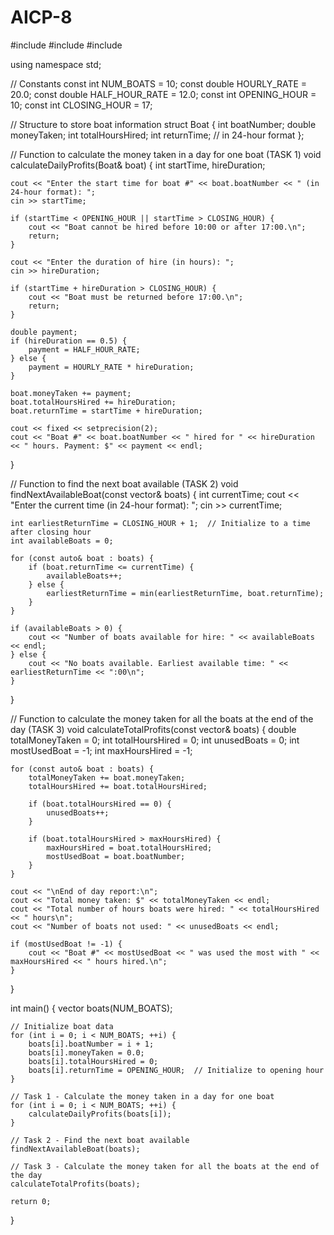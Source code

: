 # AICP-8
#include <iostream>
#include <vector>
#include <iomanip>

using namespace std;

// Constants
const int NUM_BOATS = 10;
const double HOURLY_RATE = 20.0;
const double HALF_HOUR_RATE = 12.0;
const int OPENING_HOUR = 10;
const int CLOSING_HOUR = 17;

// Structure to store boat information
struct Boat {
    int boatNumber;
    double moneyTaken;
    int totalHoursHired;
    int returnTime;  // in 24-hour format
};

// Function to calculate the money taken in a day for one boat (TASK 1)
void calculateDailyProfits(Boat& boat) {
    int startTime, hireDuration;
    
    cout << "Enter the start time for boat #" << boat.boatNumber << " (in 24-hour format): ";
    cin >> startTime;

    if (startTime < OPENING_HOUR || startTime > CLOSING_HOUR) {
        cout << "Boat cannot be hired before 10:00 or after 17:00.\n";
        return;
    }

    cout << "Enter the duration of hire (in hours): ";
    cin >> hireDuration;

    if (startTime + hireDuration > CLOSING_HOUR) {
        cout << "Boat must be returned before 17:00.\n";
        return;
    }

    double payment;
    if (hireDuration == 0.5) {
        payment = HALF_HOUR_RATE;
    } else {
        payment = HOURLY_RATE * hireDuration;
    }

    boat.moneyTaken += payment;
    boat.totalHoursHired += hireDuration;
    boat.returnTime = startTime + hireDuration;

    cout << fixed << setprecision(2);
    cout << "Boat #" << boat.boatNumber << " hired for " << hireDuration << " hours. Payment: $" << payment << endl;
}

// Function to find the next boat available (TASK 2)
void findNextAvailableBoat(const vector<Boat>& boats) {
    int currentTime;
    cout << "Enter the current time (in 24-hour format): ";
    cin >> currentTime;

    int earliestReturnTime = CLOSING_HOUR + 1;  // Initialize to a time after closing hour
    int availableBoats = 0;

    for (const auto& boat : boats) {
        if (boat.returnTime <= currentTime) {
            availableBoats++;
        } else {
            earliestReturnTime = min(earliestReturnTime, boat.returnTime);
        }
    }

    if (availableBoats > 0) {
        cout << "Number of boats available for hire: " << availableBoats << endl;
    } else {
        cout << "No boats available. Earliest available time: " << earliestReturnTime << ":00\n";
    }
}

// Function to calculate the money taken for all the boats at the end of the day (TASK 3)
void calculateTotalProfits(const vector<Boat>& boats) {
    double totalMoneyTaken = 0;
    int totalHoursHired = 0;
    int unusedBoats = 0;
    int mostUsedBoat = -1;
    int maxHoursHired = -1;

    for (const auto& boat : boats) {
        totalMoneyTaken += boat.moneyTaken;
        totalHoursHired += boat.totalHoursHired;

        if (boat.totalHoursHired == 0) {
            unusedBoats++;
        }

        if (boat.totalHoursHired > maxHoursHired) {
            maxHoursHired = boat.totalHoursHired;
            mostUsedBoat = boat.boatNumber;
        }
    }

    cout << "\nEnd of day report:\n";
    cout << "Total money taken: $" << totalMoneyTaken << endl;
    cout << "Total number of hours boats were hired: " << totalHoursHired << " hours\n";
    cout << "Number of boats not used: " << unusedBoats << endl;

    if (mostUsedBoat != -1) {
        cout << "Boat #" << mostUsedBoat << " was used the most with " << maxHoursHired << " hours hired.\n";
    }
}

int main() {
    vector<Boat> boats(NUM_BOATS);

    // Initialize boat data
    for (int i = 0; i < NUM_BOATS; ++i) {
        boats[i].boatNumber = i + 1;
        boats[i].moneyTaken = 0.0;
        boats[i].totalHoursHired = 0;
        boats[i].returnTime = OPENING_HOUR;  // Initialize to opening hour
    }

    // Task 1 - Calculate the money taken in a day for one boat
    for (int i = 0; i < NUM_BOATS; ++i) {
        calculateDailyProfits(boats[i]);
    }

    // Task 2 - Find the next boat available
    findNextAvailableBoat(boats);

    // Task 3 - Calculate the money taken for all the boats at the end of the day
    calculateTotalProfits(boats);

    return 0;
}
